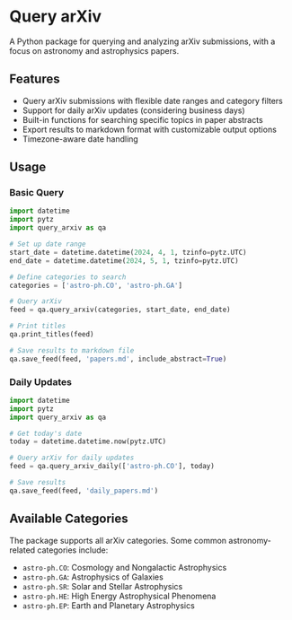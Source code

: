 # Query arXiv

A Python package for querying and analyzing arXiv submissions, with a focus on astronomy and astrophysics papers.

## Features

- Query arXiv submissions with flexible date ranges and category filters
- Support for daily arXiv updates (considering business days)
- Built-in functions for searching specific topics in paper abstracts
- Export results to markdown format with customizable output options
- Timezone-aware date handling


## Usage

### Basic Query

```python
import datetime
import pytz
import query_arxiv as qa

# Set up date range
start_date = datetime.datetime(2024, 4, 1, tzinfo=pytz.UTC)
end_date = datetime.datetime(2024, 5, 1, tzinfo=pytz.UTC)

# Define categories to search
categories = ['astro-ph.CO', 'astro-ph.GA']

# Query arXiv
feed = qa.query_arxiv(categories, start_date, end_date)

# Print titles
qa.print_titles(feed)

# Save results to markdown file
qa.save_feed(feed, 'papers.md', include_abstract=True)
```

### Daily Updates

```python
import datetime
import pytz
import query_arxiv as qa

# Get today's date
today = datetime.datetime.now(pytz.UTC)

# Query arXiv for daily updates
feed = qa.query_arxiv_daily(['astro-ph.CO'], today)

# Save results
qa.save_feed(feed, 'daily_papers.md')
```


## Available Categories

The package supports all arXiv categories. Some common astronomy-related categories include:

- `astro-ph.CO`: Cosmology and Nongalactic Astrophysics
- `astro-ph.GA`: Astrophysics of Galaxies
- `astro-ph.SR`: Solar and Stellar Astrophysics
- `astro-ph.HE`: High Energy Astrophysical Phenomena
- `astro-ph.EP`: Earth and Planetary Astrophysics
